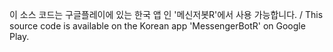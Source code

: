 이 소스 코드는 구글플레이에 있는 한국 앱 인 '메신저봇R'에서 사용 가능합니다. / This source code is available on the Korean app 'MessengerBotR' on Google Play.
